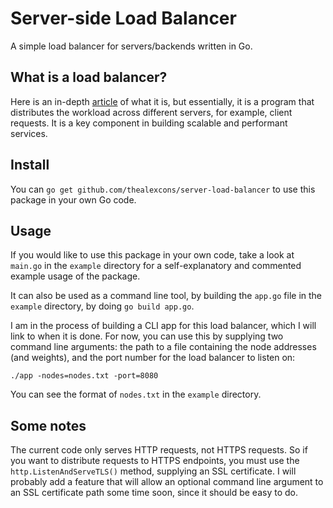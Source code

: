 # Server-side Load Balancer

A simple load balancer for servers/backends written in Go. 

## What is a load balancer?

Here is an in-depth [article](https://www.digitalocean.com/community/tutorials/what-is-load-balancing) of what it is, but essentially, it is a program that distributes the workload across different servers, for example, client requests. It is a key component in building scalable and performant services.

## Install

You can `go get github.com/thealexcons/server-load-balancer` to use this package in your own Go code.

## Usage
If you would like to use this package in your own code, take a look at `main.go` in the `example` directory for a self-explanatory and commented example usage of the package.

It can also be used as a command line tool, by building the `app.go` file in the `example` directory, by doing `go build app.go`.

I am in the process of building a CLI app for this load balancer, which I will link to when it is done. For now, you can use this by supplying two command line arguments: the path to a file containing the node addresses (and weights), and the port number for the load balancer to listen on:

`./app -nodes=nodes.txt -port=8080`

You can see the format of `nodes.txt` in the `example` directory.

## Some notes

The current code only serves HTTP requests, not HTTPS requests. So if you want to distribute requests to HTTPS endpoints, you must use the  `http.ListenAndServeTLS()` method, supplying an SSL certificate. I will probably add a feature that will allow an optional command line argument to an SSL certificate path some time soon, since it should be easy to do.
